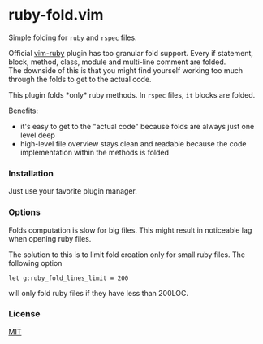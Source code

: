 # ruby-fold.vim

Simple folding for `ruby` and `rspec` files.

Official [vim-ruby](https://github.com/vim-ruby/vim-ruby) plugin has too
granular fold support. Every if statement, block, method, class, module and
multi-line comment are folded.<br/>
The downside of this is that you might find yourself working too much through
the folds to get to the actual code.

This plugin folds \*only* ruby methods. In `rspec` files, `it` blocks are
folded.

Benefits:
- it's easy to get to the "actual code" because folds are always just one level
  deep
- high-level file overview stays clean and readable because the code
  implementation within the methods is folded

### Installation

Just use your favorite plugin manager.

### Options

Folds computation is slow for big files. This might result in noticeable lag
when opening ruby files.

The solution to this is to limit fold creation only for small ruby files.
The following option

    let g:ruby_fold_lines_limit = 200

will only fold ruby files if they have less than 200LOC.

### License

[MIT](LICENSE.md)
